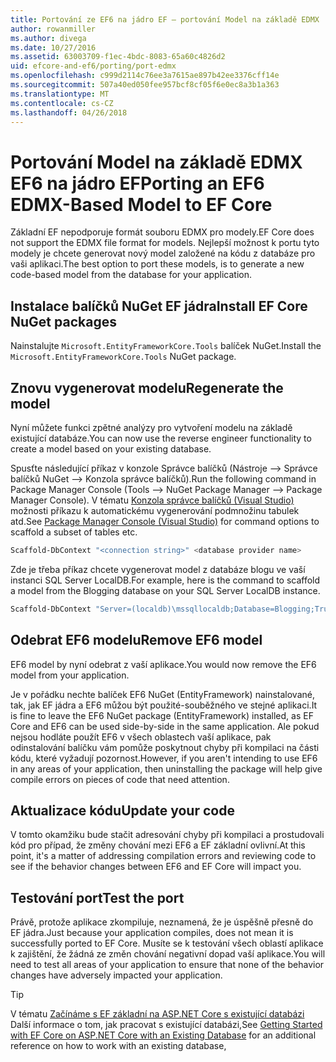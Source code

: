 ```yaml
---
title: Portování ze EF6 na jádro EF – portování Model na základě EDMX
author: rowanmiller
ms.author: divega
ms.date: 10/27/2016
ms.assetid: 63003709-f1ec-4bdc-8083-65a60c4826d2
uid: efcore-and-ef6/porting/port-edmx
ms.openlocfilehash: c999d2114c76ee3a7615ae897b42ee3376cff14e
ms.sourcegitcommit: 507a40ed050fee957bcf8cf05f6e0ec8a3b1a363
ms.translationtype: MT
ms.contentlocale: cs-CZ
ms.lasthandoff: 04/26/2018
---
```

# <a name="porting-an-ef6-edmx-based-model-to-ef-core"></a><span data-ttu-id="0d97d-102">Portování Model na základě EDMX EF6 na jádro EF</span><span class="sxs-lookup"><span data-stu-id="0d97d-102">Porting an EF6 EDMX-Based Model to EF Core</span></span>

<span data-ttu-id="0d97d-103">Základní EF nepodporuje formát souboru EDMX pro modely.</span><span class="sxs-lookup"><span data-stu-id="0d97d-103">EF Core does not support the EDMX file format for models.</span></span> <span data-ttu-id="0d97d-104">Nejlepší možnost k portu tyto modely je chcete generovat nový model založené na kódu z databáze pro vaši aplikaci.</span><span class="sxs-lookup"><span data-stu-id="0d97d-104">The best option to port these models, is to generate a new code-based model from the database for your application.</span></span>

## <a name="install-ef-core-nuget-packages"></a><span data-ttu-id="0d97d-105">Instalace balíčků NuGet EF jádra</span><span class="sxs-lookup"><span data-stu-id="0d97d-105">Install EF Core NuGet packages</span></span>

<span data-ttu-id="0d97d-106">Nainstalujte `Microsoft.EntityFrameworkCore.Tools` balíček NuGet.</span><span class="sxs-lookup"><span data-stu-id="0d97d-106">Install the `Microsoft.EntityFrameworkCore.Tools` NuGet package.</span></span>

## <a name="regenerate-the-model"></a><span data-ttu-id="0d97d-107">Znovu vygenerovat modelu</span><span class="sxs-lookup"><span data-stu-id="0d97d-107">Regenerate the model</span></span>

<span data-ttu-id="0d97d-108">Nyní můžete funkci zpětné analýzy pro vytvoření modelu na základě existující databáze.</span><span class="sxs-lookup"><span data-stu-id="0d97d-108">You can now use the reverse engineer functionality to create a model based on your existing database.</span></span>

<span data-ttu-id="0d97d-109">Spusťte následující příkaz v konzole Správce balíčků (Nástroje –> Správce balíčků NuGet –> Konzola správce balíčků).</span><span class="sxs-lookup"><span data-stu-id="0d97d-109">Run the following command in Package Manager Console (Tools –> NuGet Package Manager –> Package Manager Console).</span></span> <span data-ttu-id="0d97d-110">V tématu [Konzola správce balíčků (Visual Studio)](../../core/miscellaneous/cli/powershell.md) možnosti příkazu k automatickému vygenerování podmnožinu tabulek atd.</span><span class="sxs-lookup"><span data-stu-id="0d97d-110">See [Package Manager Console (Visual Studio)](../../core/miscellaneous/cli/powershell.md) for command options to scaffold a subset of tables etc.</span></span>

``` powershell
Scaffold-DbContext "<connection string>" <database provider name>
```

<span data-ttu-id="0d97d-111">Zde je třeba příkaz chcete vygenerovat model z databáze blogu ve vaší instanci SQL Server LocalDB.</span><span class="sxs-lookup"><span data-stu-id="0d97d-111">For example, here is the command to scaffold a model from the Blogging database on your SQL Server LocalDB instance.</span></span>

``` powershell
Scaffold-DbContext "Server=(localdb)\mssqllocaldb;Database=Blogging;Trusted_Connection=True;" Microsoft.EntityFrameworkCore.SqlServer
```

## <a name="remove-ef6-model"></a><span data-ttu-id="0d97d-112">Odebrat EF6 modelu</span><span class="sxs-lookup"><span data-stu-id="0d97d-112">Remove EF6 model</span></span>

<span data-ttu-id="0d97d-113">EF6 model by nyní odebrat z vaší aplikace.</span><span class="sxs-lookup"><span data-stu-id="0d97d-113">You would now remove the EF6 model from your application.</span></span>

<span data-ttu-id="0d97d-114">Je v pořádku nechte balíček EF6 NuGet (EntityFramework) nainstalované, tak, jak EF jádra a EF6 můžou být použité-souběžného ve stejné aplikaci.</span><span class="sxs-lookup"><span data-stu-id="0d97d-114">It is fine to leave the EF6 NuGet package (EntityFramework) installed, as EF Core and EF6 can be used side-by-side in the same application.</span></span> <span data-ttu-id="0d97d-115">Ale pokud nejsou hodláte použít EF6 v všech oblastech vaší aplikace, pak odinstalování balíčku vám pomůže poskytnout chyby při kompilaci na části kódu, které vyžadují pozornost.</span><span class="sxs-lookup"><span data-stu-id="0d97d-115">However, if you aren't intending to use EF6 in any areas of your application, then uninstalling the package will help give compile errors on pieces of code that need attention.</span></span>

## <a name="update-your-code"></a><span data-ttu-id="0d97d-116">Aktualizace kódu</span><span class="sxs-lookup"><span data-stu-id="0d97d-116">Update your code</span></span>

<span data-ttu-id="0d97d-117">V tomto okamžiku bude stačit adresování chyby při kompilaci a prostudovali kód pro případ, že změny chování mezi EF6 a EF základní ovlivní.</span><span class="sxs-lookup"><span data-stu-id="0d97d-117">At this point, it's a matter of addressing compilation errors and reviewing code to see if the behavior changes between EF6 and EF Core will impact you.</span></span>

## <a name="test-the-port"></a><span data-ttu-id="0d97d-118">Testování port</span><span class="sxs-lookup"><span data-stu-id="0d97d-118">Test the port</span></span>

<span data-ttu-id="0d97d-119">Právě, protože aplikace zkompiluje, neznamená, že je úspěšně přesně do EF jádra.</span><span class="sxs-lookup"><span data-stu-id="0d97d-119">Just because your application compiles, does not mean it is successfully ported to EF Core.</span></span> <span data-ttu-id="0d97d-120">Musíte se k testování všech oblastí aplikace k zajištění, že žádná ze změn chování negativní dopad vaší aplikace.</span><span class="sxs-lookup"><span data-stu-id="0d97d-120">You will need to test all areas of your application to ensure that none of the behavior changes have adversely impacted your application.</span></span>

> [!TIP]
> <span data-ttu-id="0d97d-121">V tématu [Začínáme s EF základní na ASP.NET Core s existující databázi](xref:core/get-started/aspnetcore/existing-db) Další informace o tom, jak pracovat s existující databázi,</span><span class="sxs-lookup"><span data-stu-id="0d97d-121">See [Getting Started with EF Core on ASP.NET Core with an Existing Database](xref:core/get-started/aspnetcore/existing-db) for an additional reference on how to work with an existing database,</span></span> 
